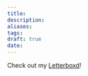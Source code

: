```yaml
---
title: 
description:
aliases:
tags:
draft: true
date:
---
```


Check out my [Letterboxd](https://letterboxd.com/deGlutes/)!